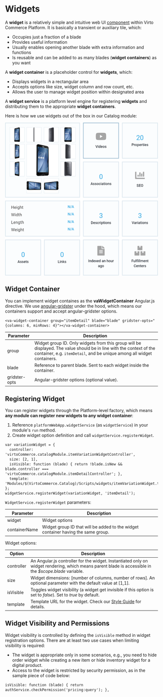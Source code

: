 # Widgets

A **widget** is a relatively simple and intuitive web UI [component](http://en.wikipedia.org/wiki/Software_component) within Virto Commerce Platform. It is basically a transient or auxiliary tile, which:

+ Occupies just a fraction of a blade
+ Provides useful information
+ Usually enables opening another blade with extra information and functions
+ Is reusable and can be added to as many blades (**widget containers**) as you want

A **widget container** is a placeholder control for **widgets**, which:

* Displays widgets in a rectangular area
* Accepts options like size, widget column and row count, etc.
* Allows the user to manage widget position within designated area

A **widget service** is a platform level engine for registering **widgets** and distributing them to the appropriate **widget containers**.

Here is how we use widgets out of the box in our Catalog module:

![Widget sample](media/04-widget-sample.png)

## Widget Container

You can implement widget containes as the **vaWidgetContainer** Angular.js directive. We use [angular-gridster](http://manifestwebdesign.github.io/angular-gridster/) under the hood, which means our containers support and accept angular-gridster options. 

```
<va-widget-container group="itemDetail" blade="blade" gridster-opts="{columns: 6, minRows: 4}"></va-widget-container>
```

|Parameter|Description|
|---------|-----------|
|group|Widget group ID. Only widgets from this group will be displayed. The value should be in line with the context of the container, e.g. `itemDetail`, and be unique among all widget containers.|
|blade|Reference to parent blade. Sent to each widget inside the container.|
|gridster-opts|Angular-gridster options (optional value).|

## Registering Widget

You can register widgets through the Platform-level factory, which means **any module can register new widgets to any widget container**:

1. Reference `platformWebApp.widgetService` (as `widgetService`) in your module's `run` method.
2. Create widget option definition and call `widgetService.registerWidget`.

```
var variationWidget = {
  controller: 'virtoCommerce.catalogModule.itemVariationWidgetController',
  size: [2, 1],
  isVisible: function (blade) { return !blade.isNew && blade.controller === 'virtoCommerce.catalogModule.itemDetailController'; },
  template: 'Modules/$(VirtoCommerce.Catalog)/Scripts/widgets/itemVariationWidget.tpl.html'
};
widgetService.registerWidget(variationWidget, 'itemDetail');
```

`WidgetService.registerWidget` parameters:

|Parameter|Description|
|---------|-----------|
|widget|Widget options|
|containerName|Widget group ID that will be added to the widget container having the same group.|

Widget options:

|Option|Description|
|------|-----------|
|controller|An Angular.js controller for the widget. Instantiated only on widget rendering, which means parent blade is accessible in the *$scope.blade* variable.|
|size|Widget dimensions: [number of columns, number of rows]. An optional parameter with the default value at [1,1].|
|isVisible|Toggles widget visibility (a widget get invisible if this option is set to *false*). Set to *true* by default.|
|template|Template URL for the widget. Check our [Style Guide](../style-guide.md) for details.|

## Widget Visibility and Permissions

Widget visibility is controlled by defining the `isVisible` method in widget registration options. There are at least two use cases when limiting visibility is required:

+ The widget is appropriate only in some scenarios, e.g., you need to hide order widget while creating a new item or hide inventory widget for a digital product.
+ Access to the widget is restricted by security permission, as in the sample piece of code below:

```
isVisible: function (blade) { return authService.checkPermission('pricing:query'); },
```
